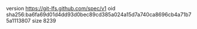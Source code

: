 version https://git-lfs.github.com/spec/v1
oid sha256:ba6fa69d01d4dd93d0bec89cd385a024a15d7a740ca8696cb4a71b75a1113807
size 8239
